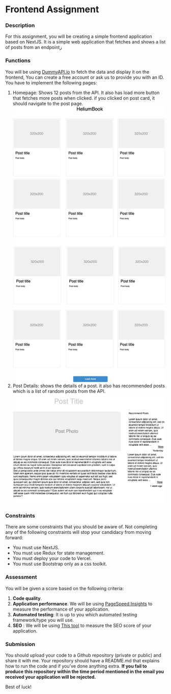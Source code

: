 # Frontend Assignment 

### Description 

For this assignment, you will be creating a simple frontend application based on NextJS. It is a simple web application
that fetches and shows a list of posts from an endpointز
### Functions
You will be using [DummyAPI.io](https://dummyapi.io/) to fetch the data and display it on the frontend, 
You can create a free account or ask us to provide you with an ID. You have to implement the following pages:
1. Homepage: Shows 12 posts from the API. It also has load more button that fetches more posts when clicked. if you clicked 
on post card, it should navigate to the post page.
![Home Page](./HeliumBook_HomePage.jpg)
2. Post Details: shows the details of a post. it also has recommended posts which is a list of random posts from the API.
![Post Details](./Post_Details.jpg)


### Constraints
There are some constraints that you should be aware of. Not completing any of the following constraints will stop your candidacy from moving forward:
- You must use NextJS. 
- You must use Redux for state management.
- You must deploy your code to Vercel.
- You must use Bootstrap only as a css toolkit.

### Assessment
You will be given a score based on the following criteria:
1. **Code quality**. 
2. **Application performance**. We will be using [PageSpeed Insights](https://pagespeed.web.dev/) to measure the performance of your application.
3. **Automated testing**: It is up to you which automated testing framework/type you will use.
4. **SEO** : We will be using [This tool](https://smallseotools.com/website-seo-score-checker/) to measure the SEO score of your application.


### Submission
You should upload your code to a Github repository (private or public) and share it with me. Your repository should have a README.md that explains how to run the code and if you’ve done anything extra. **If you fail to produce this repository within the time period mentioned in the email you received your application will be rejected.**

Best of luck!


